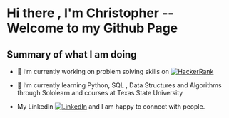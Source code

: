 # Hi there , I'm Christopher -- Welcome to my Github Page

##  Summary of what I am doing 

* 🔭 I’m currently working on problem solving skills on [![HackerRank](https://img.shields.io/badge/-Hackerrank-2EC866?style=for-the-badge&logo=HackerRank&logoColor=white)](https://www.hackerrank.com/c_t197) 
 
 
* 🌱 I’m currently learning Python, SQL ,  Data Structures and Algorithms through Sololearn and courses at Texas State University 

*  My LinkedIn [![LinkedIn](https://img.shields.io/badge/linkedin-%230077B5.svg?style=for-the-badge&logo=linkedin&logoColor=white)](www.linkedin.com/in/christopher-tupa)
and I am happy to connect with people. 
<!--
**Christopher50000/Christopher50000** is a ✨ _special_ ✨ repository because its `README.md` (this file) appears on your GitHub profile.

Here are some ideas to get you started: **

# 🔭 I’m currently working on problem solving skills on [![HackerRank](https://img.shields.io/badge/-Hackerrank-2EC866?style=for-the-badge&logo=HackerRank&logoColor=white)]
- 🌱 I’m currently learning Python, SQL , Data Structures and Algorithms through 

- 👯 I’m looking to collaborate on ...
- 🤔 I’m looking for help with ...
- 💬 Ask me about ...
- 📫 How to reach me: ...
- 😄 Pronouns: ...
- ⚡ Fun fact: ...
-->
